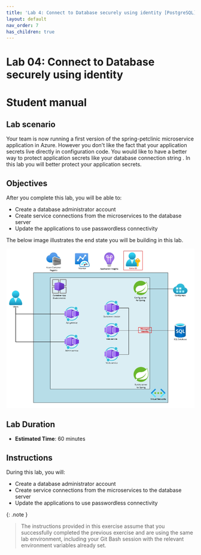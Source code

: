 ```yaml
---
title: 'Lab 4: Connect to Database securely using identity [PostgreSQL]'
layout: default
nav_order: 7
has_children: true
---
```


# Lab 04: Connect to Database securely using identity

# Student manual

## Lab scenario

Your team is now running a first version of the spring-petclinic microservice application in Azure. However you don't like the fact that your application secrets live directly in configuration code. You would like to have a better way to protect application secrets like your database connection string . In this lab you will better protect your application secrets.

## Objectives

After you complete this lab, you will be able to:

- Create a database administrator account
- Create service connections from the microservices to the database server
- Update the applications to use passwordless connectivity

The below image illustrates the end state you will be building in this lab.

![lab 4 overview](../../images/acalab4.png)

## Lab Duration

- **Estimated Time**: 60 minutes

## Instructions

During this lab, you will:


- Create a database administrator account
- Create service connections from the microservices to the database server
- Update the applications to use passwordless connectivity

{: .note }
> The instructions provided in this exercise assume that you successfully completed the previous exercise and are using the same lab environment, including your Git Bash session with the relevant environment variables already set.
